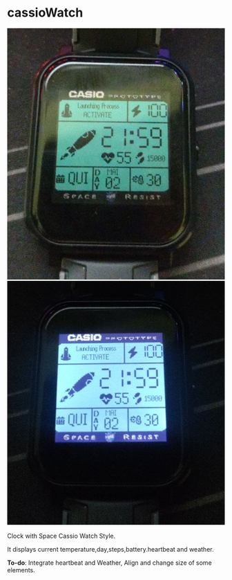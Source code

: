 # cassioWatch

![Screenshot](screens/screen_day.png)
![Screenshot](screens/screen_night.png)

Clock with Space Cassio Watch Style.

It displays current temperature,day,steps,battery.heartbeat and weather.

**To-do**:
Integrate heartbeat and Weather, Align and change size of some elements.
